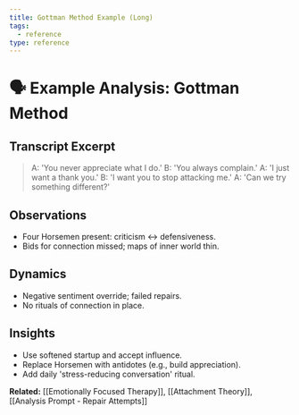 ```yaml
---
title: Gottman Method Example (Long)
tags:
  - reference
type: reference
---
```


<!-- @format -->

# 🗣 Example Analysis: Gottman Method

## Transcript Excerpt

> A: 'You never appreciate what I do.' B: 'You always complain.' A: 'I just want a thank
> you.' B: 'I want you to stop attacking me.' A: 'Can we try something different?'

## Observations

- Four Horsemen present: criticism ↔ defensiveness.
- Bids for connection missed; maps of inner world thin.

## Dynamics

- Negative sentiment override; failed repairs.
- No rituals of connection in place.

## Insights

- Use softened startup and accept influence.
- Replace Horsemen with antidotes (e.g., build appreciation).
- Add daily 'stress-reducing conversation' ritual.

**Related:** [[Emotionally Focused Therapy]], [[Attachment Theory]],
[[Analysis Prompt - Repair Attempts]]
